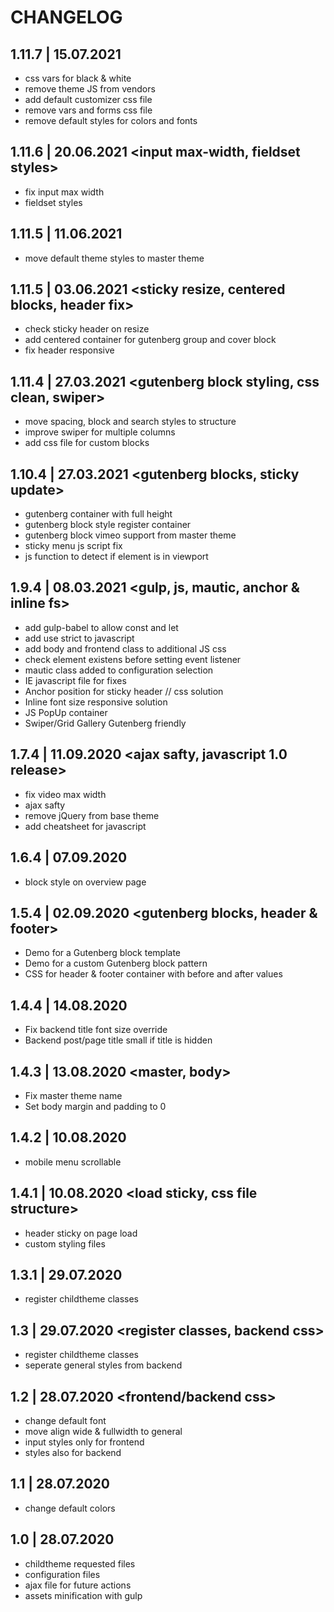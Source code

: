 # CHANGELOG

## 1.11.7 | 15.07.2021 <deploy issue>
* css vars for black & white
* remove theme JS from vendors
* add default customizer css file
* remove vars and forms css file
* remove default styles for colors and fonts

## 1.11.6 | 20.06.2021 <input max-width, fieldset styles>
* fix input max width
* fieldset styles

## 1.11.5 | 11.06.2021 <default css to master>
* move default theme styles to master theme

## 1.11.5 | 03.06.2021 <sticky resize, centered blocks, header fix>
* check sticky header on resize
* add centered container for gutenberg group and cover block
* fix header responsive

## 1.11.4 | 27.03.2021 <gutenberg block styling, css clean, swiper>
* move spacing, block and search styles to structure
* improve swiper for multiple columns
* add css file for custom blocks

## 1.10.4 | 27.03.2021 <gutenberg blocks, sticky update>
* gutenberg container with full height
* gutenberg block style register container
* gutenberg block vimeo support from master theme
* sticky menu js script fix
* js function to detect if element is in viewport

## 1.9.4 | 08.03.2021 <gulp, js, mautic, anchor & inline fs>
* add gulp-babel to allow const and let
* add use strict to javascript
* add body and frontend class to additional JS css
* check element existens before setting event listener
* mautic class added to configuration selection
* IE javascript file for fixes
* Anchor position for sticky header // css solution
* Inline font size responsive solution
* JS PopUp container
* Swiper/Grid Gallery Gutenberg friendly

## 1.7.4 | 11.09.2020 <ajax safty, javascript 1.0 release>
* fix video max width
* ajax safty
* remove jQuery from base theme
* add cheatsheet for javascript

## 1.6.4 | 07.09.2020 <blog template style>
* block style on overview page

## 1.5.4 | 02.09.2020 <gutenberg blocks, header & footer>
* Demo for a Gutenberg block template
* Demo for a custom Gutenberg block pattern
* CSS for header & footer container with before and after values

## 1.4.4 | 14.08.2020 <backend title>
* Fix backend title font size override
* Backend post/page title small if title is hidden

## 1.4.3 | 13.08.2020 <master, body>
* Fix master theme name
* Set body margin and padding to 0

## 1.4.2 | 10.08.2020 <mobile menu>
* mobile menu scrollable

## 1.4.1 | 10.08.2020 <load sticky, css file structure>
* header sticky on page load
* custom styling files

## 1.3.1 | 29.07.2020 <fix classes register>
* register childtheme classes

## 1.3 | 29.07.2020 <register classes, backend css>
* register childtheme classes
* seperate general styles from backend

## 1.2 | 28.07.2020 <frontend/backend css>
* change default font
* move align wide & fullwidth to general
* input styles only for frontend
* styles also for backend

## 1.1 | 28.07.2020 <theme colors>
* change default colors

## 1.0 | 28.07.2020 <root files>
* childtheme requested files
* configuration files
* ajax file for future actions
* assets minification with gulp
